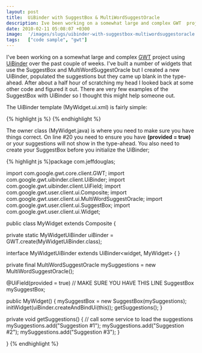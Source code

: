 ```yaml
---
layout: post
title:  UiBinder with SuggestBox & MultiWordSuggestOracle
description: Ive been working on a somewhat large and complex GWT  project using UiBinder  over the past couple of weeks. Ive built a number of widgets that use the SuggestBox and MultiWordSuggestOracle but I created a new UiBinder, populated the suggestions but they came up blank in the type-ahead. After about a half hour of scratching my head I looked back at some other code and figured it out. There are very few examples of the SuggestBox with UiBinder so I thought this might help someone out. The UiBinde
date: 2010-02-11 05:08:07 +0300
image:  '/images/slugs/uibinder-with-suggestbox-multiwordsuggestoracle.jpg'
tags:   ["code sample", "gwt"]
---
```

<p style="clear: both">I've been working on a somewhat large and complex <a href="http://code.google.com/webtoolkit" target="_blank">GWT</a> project using <a href="http://code.google.com/webtoolkit/doc/latest/DevGuideUiBinder.html" target="_blank">UiBinder</a> over the past couple of weeks. I've built a number of widgets that use the SuggestBox and MultiWordSuggestOracle but I created a new UiBinder, populated the suggestions but they came up blank in the type-ahead. After about a half hour of scratching my head I looked back at some other code and figured it out. There are very few examples of the SuggestBox with UiBinder so I thought this might help someone out.</p><p style="clear: both">The UiBinder template (MyWidget.ui.xml) is fairly simple:</p><p style="clear: both">
{% highlight js %}<!DOCTYPE ui:UiBinder SYSTEM "http://dl.google.com/gwt/DTD/xhtml.ent">
<ui:UiBinder xmlns:ui="urn:ui:com.google.gwt.uibinder"
  xmlns:g="urn:import:com.google.gwt.user.client.ui">
  <g:HTMLPanel>
  <g:SuggestBox ui:field="mySuggestBox"/>
  </g:HTMLPanel>
</ui:UiBinder>
{% endhighlight %}
</p><p style="clear: both">The owner class (MyWidget.java) is where you need to make sure you have things correct. On line #20 you need to ensure you have <strong>(provided = true)</strong> or your suggestions will not show in the type-ahead. You also need to create your SuggestBox before you initialize the UiBinder;</p><p style="clear: both">
{% highlight js %}package com.jeffdouglas;

import com.google.gwt.core.client.GWT;
import com.google.gwt.uibinder.client.UiBinder;
import com.google.gwt.uibinder.client.UiField;
import com.google.gwt.user.client.ui.Composite;
import com.google.gwt.user.client.ui.MultiWordSuggestOracle;
import com.google.gwt.user.client.ui.SuggestBox;
import com.google.gwt.user.client.ui.Widget;

public class MyWidget extends Composite {

 private static MyWidgetUiBinder uiBinder = GWT.create(MyWidgetUiBinder.class);

 interface MyWidgetUiBinder extends UiBinder<widget, MyWidget> {
 }

 private final MultiWordSuggestOracle mySuggestions = new MultiWordSuggestOracle();

 @UiField(provided = true) // MAKE SURE YOU HAVE THIS LINE
 SuggestBox mySuggestBox;

 public MyWidget() {
  mySuggestBox = new SuggestBox(mySuggestions);
  initWidget(uiBinder.createAndBindUi(this));
  getSuggestions();
 }

 private void getSuggestions() {
  // call some service to load the suggestions
  mySuggestions.add("Suggestion #1");
  mySuggestions.add("Suggestion #2");
  mySuggestions.add("Suggestion #3");
 }

}
{% endhighlight %}
</p><br class="final-break" style="clear: both" />

